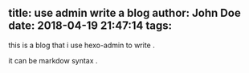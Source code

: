 title: use admin write a blog
author: John Doe
date: 2018-04-19 21:47:14
tags:
---
this is a blog that i use hexo-admin to write .

it can be markdow syntax . 